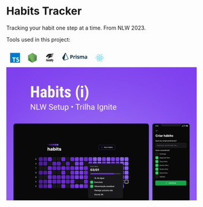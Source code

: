 # Habits Tracker

Tracking your habit one step at a time. From NLW 2023.

Tools used in this project:   
<br />
[<img align="left" style="margin:10px" alt="TypeScript" width="26px" src="https://raw.githubusercontent.com/github/explore/80688e429a7d4ef2fca1e82350fe8e3517d3494d/topics/typescript/typescript.png" />][typescript]
[<img align="left" style="margin:10px" alt="Node.js" width="26px" src="https://raw.githubusercontent.com/github/explore/80688e429a7d4ef2fca1e82350fe8e3517d3494d/topics/nodejs/nodejs.png" />][node]
[<img align="left" style="margin:10px" alt="Fastify" width="26px" src="assets/fastify.png" />][fastify]
[<img align="left" style="margin:10px; align-items:center" alt="Prisma" width="66px" src="assets/prismalogo.png" />][prisma]
[<img align="left" style="margin:10px" alt="React" width="26px" src="https://raw.githubusercontent.com/github/explore/80688e429a7d4ef2fca1e82350fe8e3517d3494d/topics/react/react.png" />][react]

<br /><br>
<img src="assets/Cover.png" alt="Cover"/>


[typescript]: https://www.typescriptlang.org/
[node]: https://nodejs.org/en/
[fastify]: https://fastify.io/
[prisma]: https://prisma.io/
[react]: https://reactjs.org/